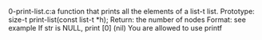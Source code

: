 0-print-list.c:a function that prints all the elements of a list-t list.
Prototype: size-t print-list(const list-t *h);
Return: the number of nodes
Format: see example
If str is NULL, print [0] (nil)
You are allowed to use printf
